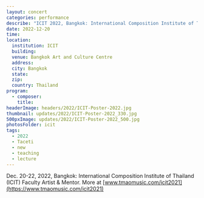 ```yaml
---
layout: concert
categories: performance
describe: "ICIT 2022, Bangkok: International Composition Institute of Thailand. Faculty Artist & Mentor."
date: 2022-12-20
time:
location:
  institution: ICIT
  building:
  venue: Bangkok Art and Culture Centre
  address:
  city: Bangkok
  state:
  zip:
  country: Thailand
program:
  - composer:
    title:
headerImage: headers/2022/ICIT-Poster-2022.jpg
thumbnail: updates/2022/ICIT-Poster-2022_330.jpg
500pxImage: updates/2022/ICIT-Poster-2022_500.jpg
photosFolder: icit
tags:
  - 2022
  - Taceti
  - new
  - teaching
  - lecture
---
```


Dec. 20-22, 2022, Bangkok: International Composition Institute of Thailand (ICIT) Faculty Artist & Mentor. More at [www.tmaomusic.com/icit2021](https://www.tmaomusic.com/icit2021)
